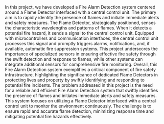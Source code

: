 In this project, we have developed a Fire Alarm Detection system centered around a Flame Detector interfaced with a central control unit. The primary aim is to rapidly identify the presence of flames and initiate immediate alerts and safety measures. The Flame Detector, strategically positioned, senses the characteristic wavelengths and patterns of flames. When it detects a potential fire hazard, it sends a signal to the central control unit. Equipped with microcontrollers and communication interfaces, the central control unit processes this signal and promptly triggers alarms, notifications, and, if available, automatic fire suppression systems. This project underscores the importance of specialized sensors in ensuring effective fire safety through the swift detection and response to flames, while other systems can integrate additional sensors for comprehensive fire monitoring.
Overall, this Fire Alarm Detection system exemplifies a critical component of fire safety infrastructure, highlighting the significance of dedicated Flame Detectors in protecting lives and property by swiftly identifying and responding to potential fire incidents.
The problem addressed in this project is the need for a reliable and efficient Fire Alarm Detection system that swiftly identifies the presence of flames and initiates immediate alerts and safety measures. This system focuses on utilizing a Flame Detector interfaced with a central control unit to monitor the environment continuously. The challenge is to ensure rapid and accurate flame detection, minimizing response time and mitigating potential fire hazards effectively.
